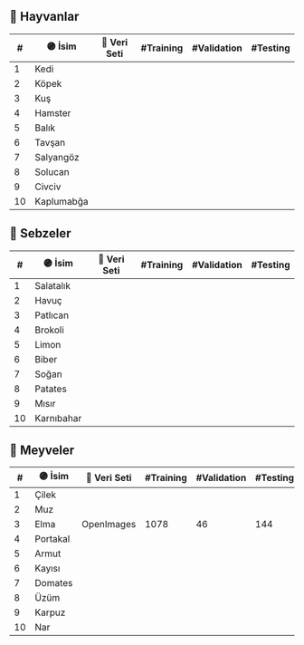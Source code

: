## 🦋 Hayvanlar
| #  | 🟣 İsim   | 🔗 Veri Seti | #Training | #Validation | #Testing |
| -- | ---------- | ------------ | --------- | ----------- | -------- |
| 1  | Kedi       |              |           |             |          |
| 2  | Köpek      |              |           |             |          |
| 3  | Kuş        |              |           |             |          |
| 4  | Hamster    |              |           |             |          |
| 5  | Balık      |              |           |             |          |
| 6  | Tavşan     |              |           |             |          |
| 7  | Salyangöz  |              |           |             |          |
| 8  | Solucan    |              |           |             |          |
| 9  | Civciv     |              |           |             |          |
| 10 | Kaplumabğa |              |           |             |          |

## 🥦 Sebzeler
| #  | 🟣 İsim   | 🔗 Veri Seti | #Training | #Validation | #Testing |
| -- |----------  | ------------ | --------- | ----------- | -------- |
| 1  | Salatalık  |              |           |             |          |
| 2  | Havuç      |              |           |             |          |
| 3  | Patlıcan   |              |           |             |          |
| 4  | Brokoli    |              |           |             |          |
| 5  | Limon      |              |           |             |          |
| 6  | Biber      |              |           |             |          |
| 7  | Soğan      |              |           |             |          |
| 8  | Patates    |              |           |             |          |
| 9  | Mısır      |              |           |             |          |
| 10 | Karnıbahar |              |           |             |          |

## 🍓 Meyveler
| #  | 🟣 İsim    | 🔗 Veri Seti | #Training | #Validation | #Testing |
| -- | ----------- | ------------ | --------- | ----------- | -------- |
| 1  | Çilek       |              |           |             |          |
| 2  | Muz         |              |           |             |          |
| 3  | Elma        | OpenImages   | 1078      | 46          | 144      |
| 4  | Portakal    |              |           |             |          |
| 5  | Armut       |              |           |             |          |
| 6  | Kayısı      |              |           |             |          |
| 7  | Domates     |              |           |             |          |
| 8  | Üzüm        |              |           |             |          |
| 9  | Karpuz      |              |           |             |          |
| 10 | Nar         |              |           |             |          |

